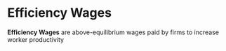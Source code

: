 # Efficiency Wages

**Efficiency Wages** are above-equilibrium wages paid by firms to increase worker productivity
